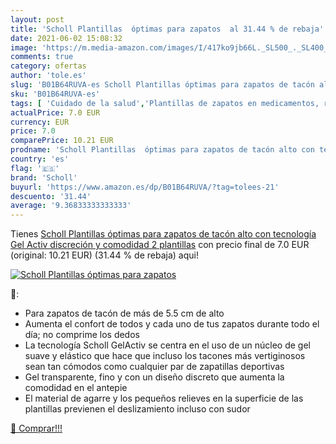 ```yaml
---
layout: post
title: 'Scholl Plantillas  óptimas para zapatos  al 31.44 % de rebaja'
date: 2021-06-02 15:08:32
image: 'https://m.media-amazon.com/images/I/417ko9jb66L._SL500_._SL400_.jpg'
comments: true
category: ofertas
author: 'tole.es'
slug: 'B01B64RUVA-es Scholl Plantillas óptimas para zapatos de tacón alto con...'
sku: 'B01B64RUVA-es'
tags: [ 'Cuidado de la salud','Plantillas de zapatos en medicamentos, remedios y suplementos dietéticos','Podología en medicamentos, remedios y suplementos dietéticos','Salud y cuidado personal','scholl','zapatos', ]
actualPrice: 7.0 EUR
currency: EUR
price: 7.0
comparePrice: 10.21 EUR
prodname: 'Scholl Plantillas  óptimas para zapatos de tacón alto con tecnología Gel Activ  discreción y comodidad  2 plantillas'
country: 'es'
flag: '🇪🇸'
brand: 'Scholl'
buyurl: 'https://www.amazon.es/dp/B01B64RUVA/?tag=tolees-21'
descuento: '31.44'
average: '9.36833333333333'
---
```


Tienes [Scholl Plantillas  óptimas para zapatos de tacón alto con tecnología Gel Activ  discreción y comodidad  2 plantillas](https://www.amazon.es/dp/B01B64RUVA/?tag=tolees-21) con precio final de  7.0 EUR (original: 10.21 EUR) (31.44 %  de rebaja) aqui!

[![Scholl Plantillas  óptimas para zapatos ](https://m.media-amazon.com/images/I/417ko9jb66L._SL500_._SL400_.jpg)](https://www.amazon.es/dp/B01B64RUVA/?tag=tolees-21)

🔎:

- Para zapatos de tacón de más de 5.5 cm de alto
- Aumenta el confort de todos y cada uno de tus zapatos durante todo el día; no comprime los dedos
- La tecnología Scholl GelActiv se centra en el uso de un núcleo de gel suave y elástico que hace que incluso los tacones más vertiginosos sean tan cómodos como cualquier par de zapatillas deportivas
- Gel transparente, fino y con un diseño discreto que aumenta la comodidad en el antepie
- El material de agarre y los pequeños relieves en la superficie de las plantillas previenen el deslizamiento incluso con sudor

[🛒 Comprar!!!](https://www.amazon.es/dp/B01B64RUVA/?tag=tolees-21)
